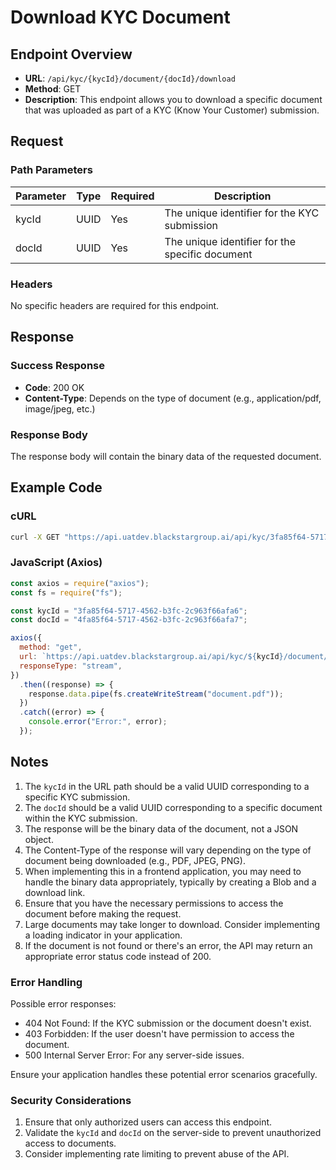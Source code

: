 # Download KYC Document

## Endpoint Overview

- **URL**: `/api/kyc/{kycId}/document/{docId}/download`
- **Method**: GET
- **Description**: This endpoint allows you to download a specific document that was uploaded as part of a KYC (Know Your Customer) submission.

## Request

### Path Parameters

| Parameter | Type | Required | Description                                     |
| --------- | ---- | -------- | ----------------------------------------------- |
| kycId     | UUID | Yes      | The unique identifier for the KYC submission    |
| docId     | UUID | Yes      | The unique identifier for the specific document |

### Headers

No specific headers are required for this endpoint.

## Response

### Success Response

- **Code**: 200 OK
- **Content-Type**: Depends on the type of document (e.g., application/pdf, image/jpeg, etc.)

### Response Body

The response body will contain the binary data of the requested document.

## Example Code

### cURL

```bash
curl -X GET "https://api.uatdev.blackstargroup.ai/api/kyc/3fa85f64-5717-4562-b3fc-2c963f66afa6/document/4fa85f64-5717-4562-b3fc-2c963f66afa7/download" --output document.pdf
```

### JavaScript (Axios)

```javascript
const axios = require("axios");
const fs = require("fs");

const kycId = "3fa85f64-5717-4562-b3fc-2c963f66afa6";
const docId = "4fa85f64-5717-4562-b3fc-2c963f66afa7";

axios({
  method: "get",
  url: `https://api.uatdev.blackstargroup.ai/api/kyc/${kycId}/document/${docId}/download`,
  responseType: "stream",
})
  .then((response) => {
    response.data.pipe(fs.createWriteStream("document.pdf"));
  })
  .catch((error) => {
    console.error("Error:", error);
  });
```

## Notes

1. The `kycId` in the URL path should be a valid UUID corresponding to a specific KYC submission.
2. The `docId` should be a valid UUID corresponding to a specific document within the KYC submission.
3. The response will be the binary data of the document, not a JSON object.
4. The Content-Type of the response will vary depending on the type of document being downloaded (e.g., PDF, JPEG, PNG).
5. When implementing this in a frontend application, you may need to handle the binary data appropriately, typically by creating a Blob and a download link.
6. Ensure that you have the necessary permissions to access the document before making the request.
7. Large documents may take longer to download. Consider implementing a loading indicator in your application.
8. If the document is not found or there's an error, the API may return an appropriate error status code instead of 200.

### Error Handling

Possible error responses:

- 404 Not Found: If the KYC submission or the document doesn't exist.
- 403 Forbidden: If the user doesn't have permission to access the document.
- 500 Internal Server Error: For any server-side issues.

Ensure your application handles these potential error scenarios gracefully.

### Security Considerations

1. Ensure that only authorized users can access this endpoint.
2. Validate the `kycId` and `docId` on the server-side to prevent unauthorized access to documents.
3. Consider implementing rate limiting to prevent abuse of the API.
